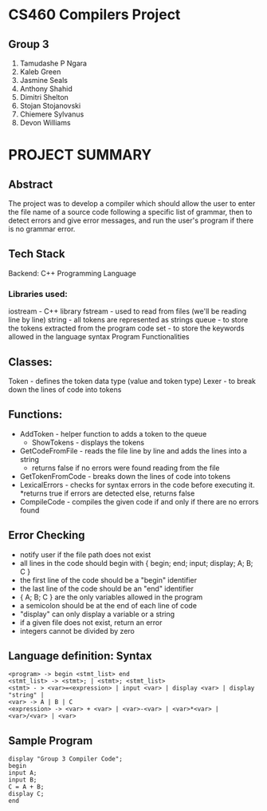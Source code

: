 # CS460 Compilers Project
## Group 3
1. Tamudashe P Ngara	
2. Kaleb Green	
3. Jasmine Seals			
4. Anthony Shahid		
5. Dimitri Shelton		
6. Stojan Stojanovski		
7. Chiemere Sylvanus
8. Devon Williams

# PROJECT SUMMARY

## Abstract
The project was to develop a compiler which should allow the user to enter the file name of a source code following a specific list of grammar, then to detect errors and give error messages, and run the user's program if there is no grammar error. 

## Tech Stack
Backend: C++ Programming Language
### Libraries used:
iostream - C++ library
fstream - used to read from files (we'll be reading line by line)
string - all tokens are represented as strings
queue - to store the tokens extracted from the program code
set - to store the keywords allowed in the language syntax
Program Functionalities

## Classes:
Token - defines the token data type (value and token type)
Lexer - to break down the lines of code into tokens
## Functions:
* AddToken - helper function to adds a token to the queue
    * ShowTokens - displays the tokens
* GetCodeFromFile - reads the file line by line and adds the lines into a string
    * returns false if no errors were found reading from the file
* GetTokenFromCode - breaks down the lines of code into tokens
* LexicalErrors - checks for syntax errors in the code before executing it. 
    *returns true if errors are detected else, returns false
* CompileCode - compiles the given code if and only if there are no errors found

## Error Checking 
* notify user if the file path does not exist
* all lines in the code should begin with { begin; end; input; display;  A; B;  C } 
* the first line of the code should be a "begin" identifier
* the last line of the code should be an "end" identifier
* { A; B; C } are the only variables allowed in the program
* a semicolon should be at the end of each line of code
* "display" can only display a variable or a string
* if a given file does not exist, return an error
* integers cannot be divided by zero

## Language definition: Syntax
```
<program> -> begin <stmt_list> end
<stmt_list> -> <stmt>; | <stmt>; <stmt_list>
<stmt> - > <var>=<expression> | input <var> | display <var> | display "string" |
<var> -> A | B | C 
<expression> -> <var> + <var> | <var>-<var> | <var>*<var> | <var>/<var> | <var>
```
## Sample Program
```
display "Group 3 Compiler Code";
begin
input A;
input B;
C = A + B;
display C;
end
```





